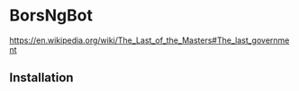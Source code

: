 # BorsNgBot

https://en.wikipedia.org/wiki/The_Last_of_the_Masters#The_last_government

## Installation
